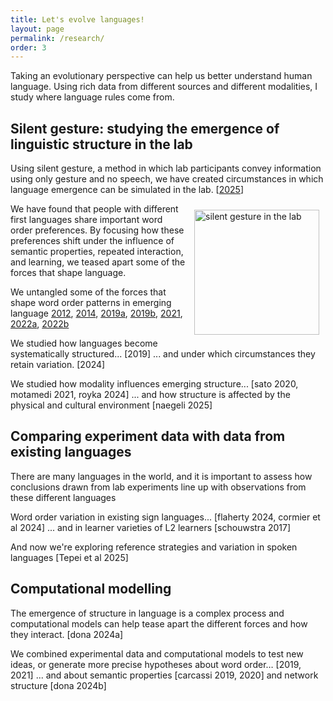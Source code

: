 ```yaml
---
title: Let's evolve languages!
layout: page
permalink: /research/
order: 3
---
```



Taking an evolutionary perspective can help us better understand human language. Using rich data from different sources and different modalities, I study where language rules come from.

## Silent gesture: studying the emergence of linguistic structure in the lab

Using silent gesture, a method in which lab participants convey information using only gesture and no speech, we have created circumstances in which language emergence can be simulated in the lab. [[2025](https://osf.io/preprints/psyarxiv/63dp5_v1)]

<img src="http://mariekeschouwstra.github.io/images/cogs13203.png" alt="silent gesture in the lab" height="200" align="right" style="padding: 10px;"> We have found that people with different first languages share important word order preferences. By focusing how these preferences shift under the influence of semantic properties, repeated interaction, and learning, we teased apart some of the forces that shape language. 


We untangled some of the forces that shape word order patterns in emerging language [2012](https://www.lotpublications.nl/semantic-structures-communicative-principles-and-the-emergence-of-lan-semantic-structures-communicative-principles-and-the-emergence-of-language "My PhD thesis"), [2014](https://www.sciencedirect.com/science/article/pii/S0010027714000432), [2019a](https://doi-org.proxy.uba.uva.nl/10.1016/j.cognition.2019.05.001 "Cognition: Evolving artificial sign languages"), [2019b](https://doi.org/10.1111/cogs.12732 "Cognitive Science: Interpreting Silent gesture"), [2021](https://doi.org/10.1093/jole/lzaa010 "Journal of Language evolution"), [2022a](https://www.frontiersin.org/articles/10.3389/fpsyg.2022.805144/full "Frontiers in Psychology"), [2022b](https://www.sciencedirect.com/science/article/pii/S0010027722001949 "Cognition: From improv to learning")  


We studied how languages become systematically structured... [2019]
... and under which circumstances they retain variation. [2024]

We studied how modality influences emerging structure... [sato 2020, motamedi 2021, royka 2024]
... and how structure is affected by the physical and cultural environment [naegeli 2025]

## Comparing experiment data with data from existing languages

There are many languages in the world, and it is important to assess how conclusions drawn from lab experiments line up with observations from these different languages

Word order variation in existing sign languages... [flaherty 2024, cormier et al 2024]
... and in learner varieties of L2 learners [schouwstra 2017]

And now we're exploring reference strategies and variation in spoken languages [Tepei et al 2025]

## Computational modelling 
The emergence of structure in language is a complex process and computational models can help tease apart the different forces and how they interact. [dona 2024a] 

We combined experimental data and computational models to test new ideas, or generate more precise hypotheses about word order… [2019, 2021]
... and about semantic properties [carcassi 2019, 2020] and network structure [dona 2024b]

